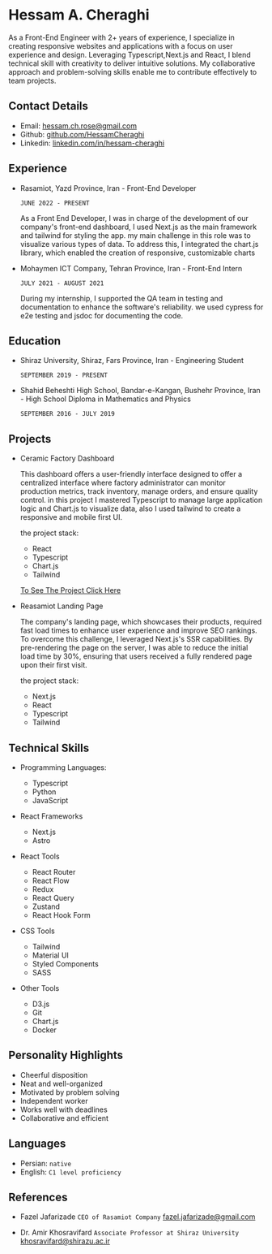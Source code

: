 # Hessam A. Cheraghi

As a Front-End Engineer with 2+ years of experience, I specialize in creating responsive websites and applications with a focus on user experience and design. Leveraging Typescript,Next.js and React, I blend technical skill with creativity to deliver intuitive solutions. My collaborative approach and problem-solving skills enable me to contribute effectively to team projects.

## Contact Details

- Email: [hessam.ch.rose@gmail.com](mailto:hessam.ch.rose@gmail.com)
- Github: [github.com/HessamCheraghi](https://github.com/HessamCheraghi)
- Linkedin: [linkedin.com/in/hessam-cheraghi](https://www.linkedin.com/in/hessam-cheraghi/)

## Experience

- Rasamiot, Yazd Province, Iran - Front-End Developer

  `JUNE 2022 - PRESENT`

  As a Front End Developer, I was in charge of the development of our company's front-end dashboard, I used Next.js as the main framework and tailwind for styling the app. my main challenge in this role was to visualize various types of data. To address this, I integrated the chart.js library, which enabled the creation of responsive, customizable charts

- Mohaymen ICT Company, Tehran Province, Iran - Front-End Intern

  `JULY 2021 - AUGUST 2021`

  During my internship, I supported the QA team in testing and documentation to enhance the software's reliability. we used cypress for e2e testing and jsdoc for documenting the code.

## Education

- Shiraz University, Shiraz, Fars Province, Iran - Engineering Student

  `SEPTEMBER 2019 - PRESENT`

- Shahid Beheshti High School, Bandar-e-Kangan, Bushehr Province, Iran - High School Diploma in Mathematics and Physics

  `SEPTEMBER 2016 - JULY 2019`

## Projects

- Ceramic Factory Dashboard

  This dashboard offers a user-friendly interface designed to offer a centralized interface where factory administrator can monitor production metrics, track inventory, manage orders, and ensure quality control. in this project I mastered Typescript to manage large application logic and Chart.js to visualize data, also I used tailwind to create a responsive and mobile first UI.

  the project stack:

  - React
  - Typescript
  - Chart.js
  - Tailwind

  [To See The Project Click Here](https://hessamcheraghi.github.io/Rasam-Ceramic/#/app)

- Reasamiot Landing Page

  The company's landing page, which showcases their products, required fast load times to enhance user experience and improve SEO rankings. To overcome this challenge, I leveraged Next.js's SSR capabilities. By pre-rendering the page on the server, I was able to reduce the initial load time by 30%, ensuring that users received a fully rendered page upon their first visit.

  the project stack:

  - Next.js
  - React
  - Typescript
  - Tailwind

## Technical Skills

- Programming Languages:

  - Typescript
  - Python
  - JavaScript

- React Frameworks

  - Next.js
  - Astro

- React Tools

  - React Router
  - React Flow
  - Redux
  - React Query
  - Zustand
  - React Hook Form

- CSS Tools

  - Tailwind
  - Material UI
  - Styled Components
  - SASS

- Other Tools

  - D3.js
  - Git
  - Chart.js
  - Docker

## Personality Highlights

- Cheerful disposition
- Neat and well-organized
- Motivated by problem solving
- Independent worker
- Works well with deadlines
- Collaborative and efficient

## Languages

- Persian: `native`
- English: `C1 level proficiency`

## References

- Fazel Jafarizade `CEO of Rasamiot Company` [fazel.jafarizade@gmail.com](mailto:fazel.jafarizade@gmail.com)

- Dr. Amir Khosravifard `Associate Professor at Shiraz University` [khosravifard@shirazu.ac.ir](mailto:khosravifard@shirazu.ac.ir)
